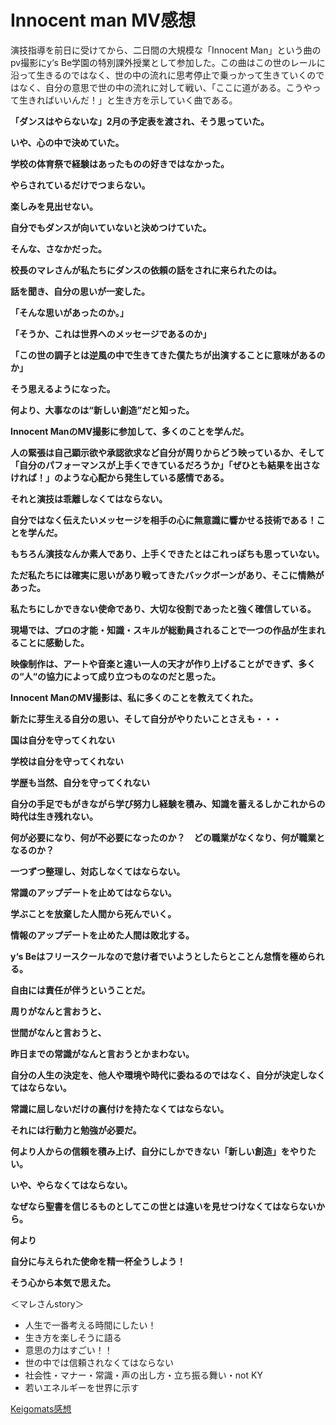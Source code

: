 # Innocent man MV感想

演技指導を前日に受けてから、二日間の大規模な「Innocent Man」という曲のpv撮影にy‘s Be学園の特別課外授業として参加した。この曲はこの世のレールに沿って生きるのではなく、世の中の流れに思考停止で乗っかって生きていくのではなく、自分の意思で世の中の流れに対して戦い、「ここに道がある。こうやって生きればいいんだ！」と生き方を示していく曲である。

**「ダンスはやらないな」2月の予定表を渡され、そう思っていた。**

**いや、心の中で決めていた。**

**学校の体育祭で経験はあったものの好きではなかった。**

**やらされているだけでつまらない。**

**楽しみを見出せない。**

**自分でもダンスが向いていないと決めつけていた。**

**そんな、さなかだった。**

**校長のマレさんが私たちにダンスの依頼の話をされに来られたのは。**

**話を聞き、自分の思いが一変した。**

**「そんな思いがあったのか。」**

**「そうか、これは世界へのメッセージであるのか」**

**「この世の調子とは逆風の中で生きてきた僕たちが出演することに意味があるのか」**

**そう思えるようになった。**

**何より、大事なのは“新しい創造”だと知った。**

**Innocent ManのMV撮影に参加して、多くのことを学んだ。**

**人の緊張は自己顕示欲や承認欲求など自分が周りからどう映っているか、そして「自分のパフォーマンスが上手くできているだろうか」「ぜひとも結果を出さなければ！」のような心配から発生している感情である。**

**それと演技は乖離しなくてはならない。**

**自分ではなく伝えたいメッセージを相手の心に無意識に響かせる技術である！ことを学んだ。**

**もちろん演技なんか素人であり、上手くできたとはこれっぽちも思っていない。**

**ただ私たちには確実に思いがあり戦ってきたバックボーンがあり、そこに情熱があった。**

**私たちにしかできない使命であり、大切な役割であったと強く確信している。**

**現場では、プロの才能・知識・スキルが総動員されることで一つの作品が生まれることに感動した。**

**映像制作は、アートや音楽と違い一人の天才が作り上げることができず、多くの“人“の協力によって成り立つものなのだと思った。**

**Innocent ManのMV撮影は、私に多くのことを教えてくれた。**

**新たに芽生える自分の思い、そして自分がやりたいことさえも・・・**

**国は自分を守ってくれない**

**学校は自分を守ってくれない**

**学歴も当然、自分を守ってくれない**

**自分の手足でもがきながら学び努力し経験を積み、知識を蓄えるしかこれからの時代は生き残れない。**

**何が必要になり、何が不必要になったのか？　どの職業がなくなり、何が職業となるのか？**

**一つずつ整理し、対応しなくてはならない。**

**常識のアップデートを止めてはならない。**

**学ぶことを放棄した人間から死んでいく。**

**情報のアップデートを止めた人間は敗北する。**

**y‘s Beはフリースクールなので怠け者でいようとしたらとことん怠惰を極められる。**

**自由には責任が伴うということだ。**

**周りがなんと言おうと、**

**世間がなんと言おうと、**

**昨日までの常識がなんと言おうとかまわない。**

**自分の人生の決定を、他人や環境や時代に委ねるのではなく、自分が決定しなくてはならない。**

**常識に屈しないだけの裏付けを持たなくてはならない。**

**それには行動力と勉強が必要だ。**

**何より人からの信頼を積み上げ、自分にしかできない「新しい創造」をやりたい。**

**いや、やらなくてはならない。**

**なぜなら聖書を信じるものとしてこの世とは違いを見せつけなくてはならないから。**

**何より**

**自分に与えられた使命を精一杯全うしよう！**

**そう心から本気で思えた。**

＜マレさんstory＞

- 人生で一番考える時間にしたい！
- 生き方を楽しそうに語る
- 意思の力はすごい！！
- 世の中では信頼されなくてはならない
- 社会性・マナー・常識・声の出し方・立ち振る舞い・not KY
- 若いエネルギーを世界に示す

[Keigomats感想](Innocent%20man%20MV%E6%84%9F%E6%83%B3%201dc8b135275d4172911eee8b7bd5b53b/Keigomats%E6%84%9F%E6%83%B3%209204afd43284479ca87cdb24222a0842.md)
